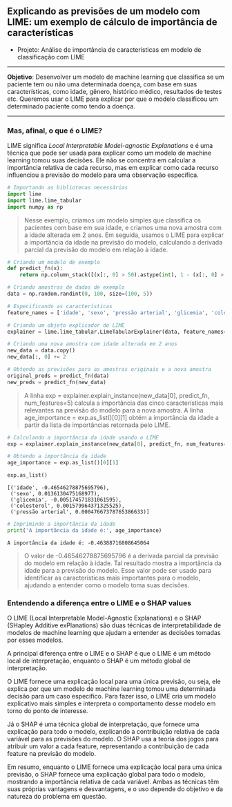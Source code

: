 ## Explicando as previsões de um modelo com LIME: um exemplo de cálculo de importância de características

- Projeto: Análise de importância de características em modelo de classificação com LIME



---

**Objetivo**: Desenvolver um modelo de machine learning que classifica se um paciente tem ou não uma determinada doença, com base em suas características, como idade, gênero, histórico médico, resultados de testes etc. Queremos usar o LIME para explicar por que o modelo classificou um determinado paciente como tendo a doença.

---

### Mas, afinal, o que é o LIME?

LIME significa *Local Interpretable Model-agnostic Explanations* e é uma técnica que pode ser usada para explicar como um modelo de machine learning tomou suas decisões. Ele não se concentra em calcular a importância relativa de cada recurso, mas em explicar como cada recurso influenciou a previsão do modelo para uma observação específica.

```python
# Importando as bibliotecas necessárias
import lime
import lime.lime_tabular
import numpy as np
```

> Nesse exemplo, criamos um modelo simples que classifica os pacientes com base em sua idade, e criamos uma nova amostra com a idade alterada em 2 anos. Em seguida, usamos o LIME para explicar a importância da idade na previsão do modelo, calculando a derivada parcial da previsão do modelo em relação à idade.


```python
# Criando um modelo de exemplo
def predict_fn(x):
    return np.column_stack([(x[:, 0] > 50).astype(int), 1 - (x[:, 0] > 50).astype(int)])

# Criando amostras de dados de exemplo
data = np.random.randint(0, 100, size=(100, 5))

# Especificando as características
feature_names = ['idade', 'sexo', 'pressão arterial', 'glicemia', 'colesterol']

# Criando um objeto explicador do LIME
explainer = lime.lime_tabular.LimeTabularExplainer(data, feature_names=feature_names, class_names=['Não', 'Sim'], discretize_continuous=False)

# Criando uma nova amostra com idade alterada em 2 anos
new_data = data.copy()
new_data[:, 0] += 2

# Obtendo as previsões para as amostras originais e a nova amostra
original_preds = predict_fn(data)
new_preds = predict_fn(new_data)
```

> A linha exp = explainer.explain_instance(new_data[0], predict_fn, num_features=5) calcula a importância das cinco características mais relevantes na previsão do modelo para a nova amostra. A linha age_importance = exp.as_list()[0][1] obtém a importância da idade a partir da lista de importâncias retornada pelo LIME.


```python
# Calculando a importância da idade usando o LIME
exp = explainer.explain_instance(new_data[0], predict_fn, num_features=5)

# Obtendo a importância da idade
age_importance = exp.as_list()[0][1]

exp.as_list()
```

    [('idade', -0.46546278875695796),
     ('sexo', 0.0136130475168977),
     ('glicemia', -0.005174571831061595),
     ('colesterol', 0.001579964371325525),
     ('pressão arterial', 0.00047667378765386633)]




```python
# Imprimindo a importância da idade
print('A importância da idade é:', age_importance)
```

    A importância da idade é: -0.46388716808645064
    

> O valor de -0.46546278875695796 é a derivada parcial da previsão do modelo em relação à idade. Tal resultado mostra a importância da idade para a previsão do modelo. Esse valor pode ser usado para identificar as características mais importantes para o modelo, ajudando a entender como o modelo toma suas decisões.

### Entendendo a diferença entre o LIME e o SHAP values

O LIME (Local Interpretable Model-Agnostic Explanations) e o SHAP (SHapley Additive exPlanations) são duas técnicas de interpretabilidade de modelos de machine learning que ajudam a entender as decisões tomadas por esses modelos.

A principal diferença entre o LIME e o SHAP é que o LIME é um método local de interpretação, enquanto o SHAP é um método global de interpretação.

O LIME fornece uma explicação local para uma única previsão, ou seja, ele explica por que um modelo de machine learning tomou uma determinada decisão para um caso específico. Para fazer isso, o LIME cria um modelo explicativo mais simples e interpreta o comportamento desse modelo em torno do ponto de interesse.

Já o SHAP é uma técnica global de interpretação, que fornece uma explicação para todo o modelo, explicando a contribuição relativa de cada variável para as previsões do modelo. O SHAP usa a teoria dos jogos para atribuir um valor a cada feature, representando a contribuição de cada feature na previsão do modelo.

Em resumo, enquanto o LIME fornece uma explicação local para uma única previsão, o SHAP fornece uma explicação global para todo o modelo, mostrando a importância relativa de cada variável. Ambas as técnicas têm suas próprias vantagens e desvantagens, e o uso depende do objetivo e da natureza do problema em questão.
